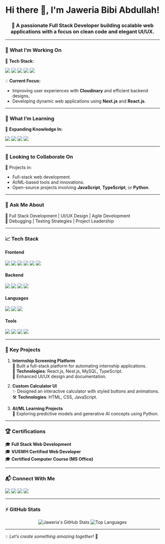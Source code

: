 <h1 align="center">Hi there 👋, I'm Jaweria Bibi Abdullah!</h1>  
<h3 align="center">🚀 A passionate Full Stack Developer building scalable web applications with a focus on clean code and elegant UI/UX.</h3>  

---

### 🔭 **What I’m Working On**  
🌟 **Tech Stack:**  
<p align="left">
  <img src="https://img.shields.io/badge/Next.js-000?style=for-the-badge&logo=nextdotjs&logoColor=white" />
  <img src="https://img.shields.io/badge/React-61DAFB?style=for-the-badge&logo=react&logoColor=black" />
  <img src="https://img.shields.io/badge/NestJS-E0234E?style=for-the-badge&logo=nestjs&logoColor=white" />
  <img src="https://img.shields.io/badge/TypeScript-3178C6?style=for-the-badge&logo=typescript&logoColor=white" />
  <img src="https://img.shields.io/badge/Cloudinary-F27A1A?style=for-the-badge&logo=cloudinary&logoColor=white" />
</p>  

💡 **Current Focus:**  
- Improving user experiences with **Cloudinary** and efficient backend designs.  
- Developing dynamic web applications using **Next.js** and **React.js**.  

---

### 🌱 **What I’m Learning**  
📘 **Expanding Knowledge In:**  
<p align="left">
  <img src="https://img.shields.io/badge/Generative%20AI-6C63FF?style=for-the-badge&logo=artstation&logoColor=white" />
  <img src="https://img.shields.io/badge/Machine%20Learning-3498DB?style=for-the-badge&logo=python&logoColor=white" />
  <img src="https://img.shields.io/badge/PostgreSQL-336791?style=for-the-badge&logo=postgresql&logoColor=white" />
  <img src="https://img.shields.io/badge/Drizzle%20ORM-000000?style=for-the-badge&logo=notion&logoColor=white" />
</p>  

---

### 👯 **Looking to Collaborate On**  
🤝 Projects in:  
- Full-stack web development.  
- AI/ML-based tools and innovations.  
- Open-source projects involving **JavaScript**, **TypeScript**, or **Python**.  

---

### 💬 **Ask Me About**  
📌 Full Stack Development | UI/UX Design | Agile Development  
📌 Debugging | Testing Strategies | Project Leadership  

---

### 📈 **Tech Stack**  
#### **Frontend**  
<p align="left">
  <img src="https://img.shields.io/badge/React-61DAFB?style=flat-square&logo=react&logoColor=black" />
  <img src="https://img.shields.io/badge/Next.js-000?style=flat-square&logo=nextdotjs&logoColor=white" />
  <img src="https://img.shields.io/badge/TypeScript-3178C6?style=flat-square&logo=typescript&logoColor=white" />
  <img src="https://img.shields.io/badge/JavaScript-F7DF1E?style=flat-square&logo=javascript&logoColor=black" />
  <img src="https://img.shields.io/badge/CSS-1572B6?style=flat-square&logo=css3&logoColor=white" />
  <img src="https://img.shields.io/badge/HTML-E34F26?style=flat-square&logo=html5&logoColor=white" />
</p>  

#### **Backend**  
<p align="left">
  <img src="https://img.shields.io/badge/NestJS-E0234E?style=flat-square&logo=nestjs&logoColor=white" />
  <img src="https://img.shields.io/badge/Express.js-000?style=flat-square&logo=express&logoColor=white" />
  <img src="https://img.shields.io/badge/MySQL-4479A1?style=flat-square&logo=mysql&logoColor=white" />
  <img src="https://img.shields.io/badge/PostgreSQL-336791?style=flat-square&logo=postgresql&logoColor=white" />
</p>  

#### **Languages**  
<p align="left">
  <img src="https://img.shields.io/badge/Python-3776AB?style=flat-square&logo=python&logoColor=white" />
  <img src="https://img.shields.io/badge/C++-00599C?style=flat-square&logo=cplusplus&logoColor=white" />
  <img src="https://img.shields.io/badge/Java-007396?style=flat-square&logo=java&logoColor=white" />
</p>  

#### **Tools**  
<p align="left">
  <img src="https://img.shields.io/badge/Git-F05032?style=flat-square&logo=git&logoColor=white" />
  <img src="https://img.shields.io/badge/VS%20Code-007ACC?style=flat-square&logo=visual-studio-code&logoColor=white" />
  <img src="https://img.shields.io/badge/SweetAlert-FF5733?style=flat-square&logoColor=white" />
  <img src="https://img.shields.io/badge/CI/CD-0049B7?style=flat-square&logo=githubactions&logoColor=white" />
</p>  

---

### 🌟 **Key Projects**  
1. **Internship Screening Platform**  
   🔧 Built a full-stack platform for automating internship applications.  
   🚀 **Technologies**: React.js, Nest.js, MySQL, TypeScript.  
   🎨 Enhanced UI/UX design and documentation.  

2. **Custom Calculator UI**  
   ✨ Designed an interactive calculator with styled buttons and animations.  
   🛠️ **Technologies**: HTML, CSS, JavaScript.  

3. **AI/ML Learning Projects**  
   🤖 Exploring predictive models and generative AI concepts using Python.  

---

### 🏆 **Certifications**  
🎓 **Full Stack Web Development**  
🎓 **VUSWH Certified Web Developer**  
🎓 **Certified Computer Course (MS Office)**  

---

### 📬 **Connect With Me**  
<p align="left">
  <a href="mailto:jaweriabibiofficial@gmail.com"><img src="https://img.shields.io/badge/Email-EA4335?style=for-the-badge&logo=gmail&logoColor=white" /></a>  
  <a href="https://www.linkedin.com/in/jaweriabibi/"><img src="https://img.shields.io/badge/LinkedIn-0077B5?style=for-the-badge&logo=linkedin&logoColor=white" /></a>  
  <a href="https://github.com/JaweriaBibi"><img src="https://img.shields.io/badge/GitHub-181717?style=for-the-badge&logo=github&logoColor=white" /></a>  
  <a href="https://leetcode.com/u/Jaweria_Bibi_Abdullah/"><img src="https://img.shields.io/badge/LeetCode-FFA116?style=for-the-badge&logo=leetcode&logoColor=white" /></a>  
</p>  

---

### ⚡ **GitHub Stats**  
<p align="center">
  <img src="https://github-readme-stats.vercel.app/api?username=JaweriaBibi&show_icons=true&theme=radical" alt="Jaweria's GitHub Stats" />  
  <img src="https://github-readme-stats.vercel.app/api/top-langs/?username=JaweriaBibi&layout=compact&theme=radical" alt="Top Languages" />
</p>  

---

💡 *Let’s create something amazing together!* 🚀  
